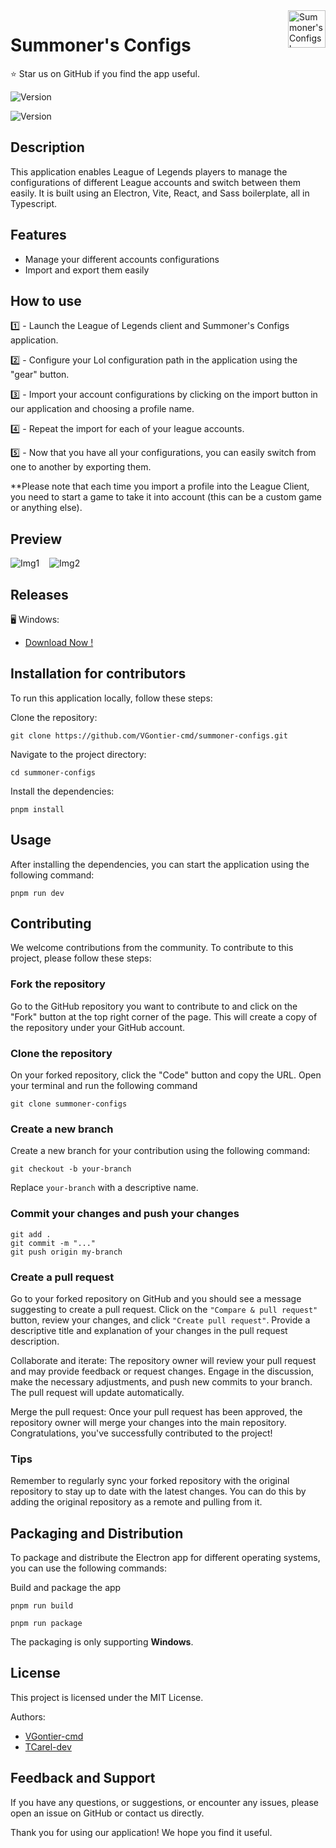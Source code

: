 <a href="https://github.com/VGontier-cmd/">
    <img src="/public/logo_zoomed.png" alt="Summoner's Configs logo" title="Summoner's Configs" align="right" height="60" />
</a>

# **Summoner's Configs**
⭐ Star us on GitHub if you find the app useful.

![Version](https://img.shields.io/github/package-json/v/VGontier-cmd/summoner-configs)

![Version](https://img.shields.io/badge/Available%20on-Windows-blue)

## **Description**
This application enables League of Legends players to manage the configurations of different League accounts and switch between them easily. It is built using an Electron, Vite, React, and Sass boilerplate, all in Typescript.

## **Features**
- Manage your different accounts configurations
- Import and export them easily


## **How to use**
1️⃣ - Launch the League of Legends client and Summoner's Configs application.

2️⃣ - Configure your Lol configuration path in the application using the "gear" button. 

3️⃣ - Import your account configurations by clicking on the import button in our application and choosing a profile name.

4️⃣ - Repeat the import for each of your league accounts.

5️⃣ - Now that you have all your configurations, you can easily switch from one to another by exporting them.

**Please note that each time you import a profile into the League Client, you need to start a game to take it into account (this can be a custom game or anything else).


## **Preview**

![Img1](/readme/home.png)&nbsp;&nbsp;&nbsp;
![Img2](/readme/profile%20actions.png)
## **Releases**

🖥️ Windows:
- [Download Now !](https://github.com/VGontier-cmd/summoner-configs/releases/latest)



## **Installation for contributors**
To run this application locally, follow these steps:

Clone the repository: 

```
git clone https://github.com/VGontier-cmd/summoner-configs.git
```

Navigate to the project directory: 
```
cd summoner-configs
```

Install the dependencies: 

```
pnpm install
```

## **Usage**
After installing the dependencies, you can start the application using the following command:

```
pnpm run dev
```

## **Contributing**
We welcome contributions from the community. To contribute to this project, please follow these steps:

### Fork the repository
Go to the GitHub repository you want to contribute to and click on the "Fork" button at the top right corner of the page. This will create a copy of the repository under your GitHub account.

### Clone the repository
On your forked repository, click the "Code" button and copy the URL. Open your terminal and run the following command

```
git clone summoner-configs
```

### Create a new branch

Create a new branch for your contribution using the following command:
```
git checkout -b your-branch
```
Replace ```your-branch``` with a descriptive name.


### Commit your changes and push your changes

```
git add .
git commit -m "..."
git push origin my-branch
```

### Create a pull request
Go to your forked repository on GitHub and you should see a message suggesting to create a pull request. Click on the ```"Compare & pull request"``` button, review your changes, and click ```"Create pull request"```. Provide a descriptive title and explanation of your changes in the pull request description.

Collaborate and iterate: The repository owner will review your pull request and may provide feedback or request changes. Engage in the discussion, make the necessary adjustments, and push new commits to your branch. The pull request will update automatically.

Merge the pull request: Once your pull request has been approved, the repository owner will merge your changes into the main repository. Congratulations, you've successfully contributed to the project!

### Tips
Remember to regularly sync your forked repository with the original repository to stay up to date with the latest changes. You can do this by adding the original repository as a remote and pulling from it.

## **Packaging and Distribution**
To package and distribute the Electron app for different operating systems, you can use the following commands:

Build and package the app
```
pnpm run build 
```
```
pnpm run package
```

The packaging is only supporting **Windows**.

## **License**
This project is licensed under the MIT License.

Authors: 
- [VGontier-cmd](https://github.com/VGontier-cmd)
- [TCarel-dev](https://github.com/TCarel-dev)


## **Feedback and Support**
If you have any questions, or suggestions, or encounter any issues, please open an issue on GitHub or contact us directly.

Thank you for using our application! We hope you find it useful.
